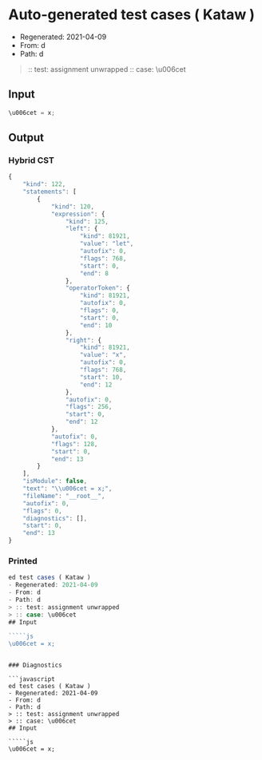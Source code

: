 # Auto-generated test cases ( Kataw )
- Regenerated: 2021-04-09
- From: d
- Path: d
> :: test: assignment unwrapped
> :: case: \u006cet
## Input

`````js
\u006cet = x;
`````

## Output

### Hybrid CST

```javascript
{
    "kind": 122,
    "statements": [
        {
            "kind": 120,
            "expression": {
                "kind": 125,
                "left": {
                    "kind": 81921,
                    "value": "let",
                    "autofix": 0,
                    "flags": 768,
                    "start": 0,
                    "end": 8
                },
                "operatorToken": {
                    "kind": 81921,
                    "autofix": 0,
                    "flags": 0,
                    "start": 0,
                    "end": 10
                },
                "right": {
                    "kind": 81921,
                    "value": "x",
                    "autofix": 0,
                    "flags": 768,
                    "start": 10,
                    "end": 12
                },
                "autofix": 0,
                "flags": 256,
                "start": 0,
                "end": 12
            },
            "autofix": 0,
            "flags": 128,
            "start": 0,
            "end": 13
        }
    ],
    "isModule": false,
    "text": "\\u006cet = x;",
    "fileName": "__root__",
    "autofix": 0,
    "flags": 0,
    "diagnostics": [],
    "start": 0,
    "end": 13
}
```

### Printed

```javascript
ed test cases ( Kataw )
- Regenerated: 2021-04-09
- From: d
- Path: d
> :: test: assignment unwrapped
> :: case: \u006cet
## Input

`````js
\u006cet = x;
`````
```

### Diagnostics

```javascript
ed test cases ( Kataw )
- Regenerated: 2021-04-09
- From: d
- Path: d
> :: test: assignment unwrapped
> :: case: \u006cet
## Input

`````js
\u006cet = x;
`````
```

